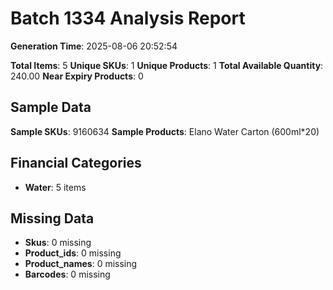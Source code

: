 # Batch 1334 Analysis Report

**Generation Time**: 2025-08-06 20:52:54

**Total Items**: 5
**Unique SKUs**: 1
**Unique Products**: 1
**Total Available Quantity**: 240.00
**Near Expiry Products**: 0

## Sample Data
**Sample SKUs**: 9160634
**Sample Products**: Elano Water Carton (600ml*20)

## Financial Categories
- **Water**: 5 items

## Missing Data
- **Skus**: 0 missing
- **Product_ids**: 0 missing
- **Product_names**: 0 missing
- **Barcodes**: 0 missing
